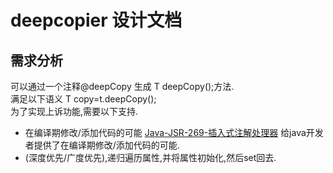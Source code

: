 # deepcopier 设计文档
## 需求分析
可以通过一个注释@deepCopy 生成 <T> T deepCopy();方法.<br/>
满足以下语义 T copy=t.deepCopy();<br/>
为了实现上诉功能,需要以下支持.
- 在编译期修改/添加代码的可能
[Java-JSR-269-插入式注解处理器](https://liuyehcf.github.io/2018/02/02/Java-JSR-269-%E6%8F%92%E5%85%A5%E5%BC%8F%E6%B3%A8%E8%A7%A3%E5%A4%84%E7%90%86%E5%99%A8/)
给java开发者提供了在编译期修改/添加代码的可能.
- (深度优先/广度优先),递归遍历属性,并将属性初始化,然后set回去.

